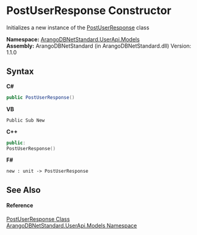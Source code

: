 # PostUserResponse Constructor 
 

Initializes a new instance of the <a href="628a8430-9b63-7d30-6031-504bd781e9c9">PostUserResponse</a> class

**Namespace:**&nbsp;<a href="3f782427-687a-00ed-a402-dbe7f114707d">ArangoDBNetStandard.UserApi.Models</a><br />**Assembly:**&nbsp;ArangoDBNetStandard (in ArangoDBNetStandard.dll) Version: 1.1.0

## Syntax

**C#**<br />
``` C#
public PostUserResponse()
```

**VB**<br />
``` VB
Public Sub New
```

**C++**<br />
``` C++
public:
PostUserResponse()
```

**F#**<br />
``` F#
new : unit -> PostUserResponse
```


## See Also


#### Reference
<a href="628a8430-9b63-7d30-6031-504bd781e9c9">PostUserResponse Class</a><br /><a href="3f782427-687a-00ed-a402-dbe7f114707d">ArangoDBNetStandard.UserApi.Models Namespace</a><br />